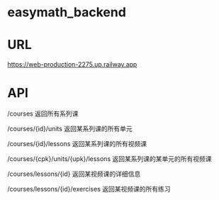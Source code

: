 # easymath_backend

# URL
https://web-production-2275.up.railway.app

# API
/courses
返回所有系列课

/courses/{id}/units
返回某系列课的所有单元

/courses/{id}/lessons
返回某系列课的所有视频课

/courses/{cpk}/units/{upk}/lessons
返回某系列课的某单元的所有视频课

/courses/lessons/{id}
返回某视频课的详细信息

/courses/lessons/{id}/exercises
返回某视频课的所有练习
